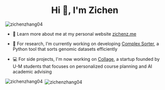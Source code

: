 <h1 align="center">Hi 👋, I'm Zichen</h1>

<p align="left"> <img src="https://komarev.com/ghpvc/?username=zichenzhang04&label=Profile%20views&color=0e75b6&style=flat" alt="zichenzhang04" /> </p>

- 👤 Learn more about me at my personal website [zichenz.me](https://www.zichenz.me/)

- 🔭 For research, I’m currently working on developing [Complex Sorter](https://github.com/minjikimlab/complex-sorter), a Python tool that sorts genomic datasets efficiently

- 💻 For side projects, I'm now working on [Collage](https://collageapp.info/), a startup founded by U-M students that focuses on personalized course planning and AI academic advising

<p><img align="left" src="https://github-readme-stats.vercel.app/api/top-langs?username=zichenzhang04&show_icons=true&locale=en&layout=compact" alt="zichenzhang04" /></p>

<p>&nbsp;<img align="center" src="https://github-readme-stats.vercel.app/api?username=zichenzhang04&show_icons=true&locale=en" alt="zichenzhang04" /></p>
